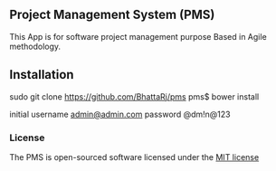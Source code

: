 ## Project Management System (PMS)
  This App is for software project management purpose Based in Agile methodology. 

## Installation 
sudo git clone https://github.com/BhattaRj/pms
pms$ bower install 

initial username admin@admin.com
        password @dm!n@123

### License

The PMS is open-sourced software licensed under the [MIT license](http://opensource.org/licenses/MIT)
